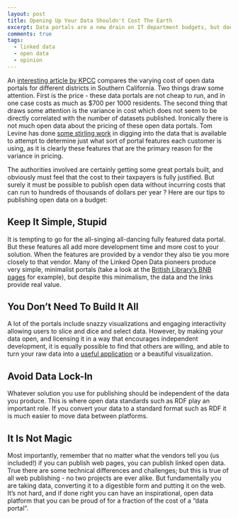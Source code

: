 ```yaml
---
layout: post
title: Opening Up Your Data Shouldn't Cost The Earth
excerpt: Data portals are a new drain on IT department budgets, but does it really need to be that way?
comments: true
tags:
  - linked data
  - open data
  - opinion
---
```


An [interesting article by KPCC](http://www.scpr.org/news/2015/06/24/52343/how-much-do-open-data-portals-cost-so-cal-governme/) compares the varying cost of open data portals for different districts in Southern California. Two things draw some attention. First is the price - these data portals are not cheap to run, and in one case costs as much as $700 per 1000 residents. The second thing that draws some attention is the variance in cost which does not seem to be directly correlated with the number of datasets published. Ironically there is not much open data about the pricing of these open data portals. Tom Levine has done [some stirling work](https://thomaslevine.com/!/socrata-products/) in digging into the data that is available to attempt to determine just what sort of portal features each customer is using, as it is clearly these features that are the primary reason for the variance in pricing.

The authorities involved are certainly getting some great portals built, and obviously must feel that the cost to their taxpayers is fully justified. But surely it must be possible to publish open data without incurring costs that can run to hundreds of thousands of dollars per year ?  Here are our tips to publishing open data on a budget:

Keep It Simple, Stupid
----------------------

It is tempting to go for the all-singing all-dancing fully featured data portal. But these features all add more development time and more cost to your solution. When the features are provided by a vendor they also tie you more closely to that vendor. Many of the Linked Open Data pioneers produce very simple, minimalist portals (take a look at the [British Library’s BNB pages](http://bnb.data.bl.uk/doc/resource/009455497) for example), but despite this minimalism, the data and the links provide real value. 

You Don’t Need To Build It All
------------------------------

A lot of the portals include snazzy visualizations and engaging interactivity allowing users to slice and dice and select data. However, by making your data open, and licensing it in a way that encourages independent development, it is equally possible to find that others are willing, and able to turn your raw data into a [useful application](http://findmeabook.herokuapp.com/) or a beautiful visualization.

Avoid Data Lock-In
------------------

Whatever solution you use for publishing should be independent of the data you produce. This is where open data standards such as RDF play an important role. If you convert your data to a standard format such as RDF it is much easier to move data between platforms.

It Is Not Magic
---------------

Most importantly, remember that no matter what the vendors tell you (us included!) if you can publish web pages, you can publish linked open data. True there are some technical differences and challenges; but this is true of all web publishing - no two projects are ever alike. But fundamentally you are taking data, converting it to a digestible form and putting it on the web. It’s not hard, and if done right you can have an inspirational, open data platform that you can be proud of for a fraction of the cost of a “data portal”.